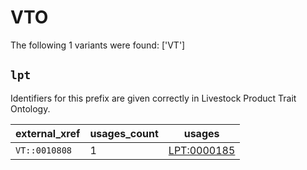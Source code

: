 # VTO

The following 1 variants were found: ['VT']

## `lpt`

Identifiers for this prefix are given correctly in Livestock Product Trait Ontology.

| external_xref   |   usages_count | usages                                            |
|-----------------|----------------|---------------------------------------------------|
| `VT::0010808`   |              1 | [LPT:0000185](https://bioregistry.io/LPT:0000185) |

